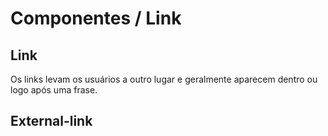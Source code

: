 # Componentes / Link

## Link

Os links levam os usuários a outro lugar e geralmente aparecem dentro ou logo após uma frase.

[](_media/live-examples/link.html ':include :type=iframe width=100% height=75px')

## External-link

[](_media/live-examples/link2.html ':include :type=iframe width=100% height=75px')